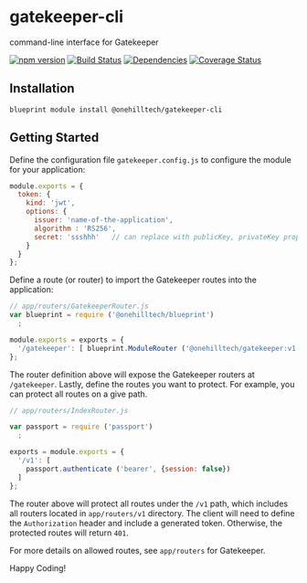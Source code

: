 gatekeeper-cli
==============

command-line interface for Gatekeeper

[![npm version](https://img.shields.io/npm/v/@onehilltech/gatekeeper-cli.svg?maxAge=2592000)](https://www.npmjs.com/package/@onehilltech/gatekeeper-cli)
[![Build Status](https://travis-ci.org/onehilltech/gatekeeper-cli.svg?branch=master)](https://travis-ci.org/onehilltech/gatekeeper-cli)
[![Dependencies](https://david-dm.org/onehilltech/gatekeeper-cli.svg)](https://david-dm.org/onehilltech/gatekeeper-cli)
[![Coverage Status](https://coveralls.io/repos/github/onehilltech/gatekeeper-cli/badge.svg?branch=master)](https://coveralls.io/github/onehilltech/gatekeeper-cli?branch=master)

Installation
--------------

    blueprint module install @onehilltech/gatekeeper-cli
 
Getting Started
----------------

Define the configuration file `gatekeeper.config.js` to configure the module
for your application:

```javascript
module.exports = {
  token: {
    kind: 'jwt',
    options: {
      issuer: 'name-of-the-application',
      algorithm : 'RS256',
      secret: 'ssshhh'   // can replace with publicKey, privateKey properties
    }
  }
};
```

Define a route (or router) to import the Gatekeeper routes into the application:

```javascript
// app/routers/GatekeeperRouter.js
var blueprint = require ('@onehilltech/blueprint')
  ;

module.exports = exports = {
  '/gatekeeper': [ blueprint.ModuleRouter ('@onehilltech/gatekeeper:v1') ]
};
```

The router definition above will expose the Gatekeeper routers at `/gatekeeper`.
Lastly, define the routes you want to protect. For example, you can protect all
routes on a give path.

```javascript
// app/routers/IndexRouter.js

var passport = require ('passport')
  ;

exports = module.exports = {
  '/v1': [
    passport.authenticate ('bearer', {session: false})
  ]
};
```

The router above will protect all routes under the `/v1` path, which
includes all routers located in `app/routers/v1` directory. The client will
need to define the `Authorization` header and include a generated token.
Otherwise, the protected routes will return `401`.

For more details on allowed routes, see `app/routers` for Gatekeeper.

Happy Coding!
